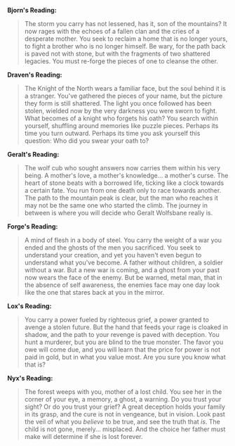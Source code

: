 **Bjorn's Reading:**
> The storm you carry has not lessened, has it, son of the mountains? It now rages with the echoes of a fallen clan and the cries of a desperate mother. You seek to reclaim a home that is no longer yours, to fight a brother who is no longer himself. Be wary, for the path back is paved not with stone, but with the fragments of two shattered legacies. You must re-forge the pieces of one to cleanse the other.

**Draven's Reading:**
> The Knight of the North wears a familiar face, but the soul behind it is a stranger. You've gathered the pieces of your name, but the picture they form is still shattered. The light you once followed has been stolen, wielded now by the very darkness you were sworn to fight. What becomes of a knight who forgets his oath? You search within yourself, shuffling around memories like puzzle pieces. Perhaps its time you turn outward. Perhaps its time you ask yourself this question: Who did you swear your oath to?

**Geralt's Reading:**
> The wolf cub who sought answers now carries them within his very being. A mother's love, a mother's knowledge... a mother's curse. The heart of stone beats with a borrowed life, ticking like a clock towards a certain fate. You run from one death only to race towards another. The path to the mountain peak is clear, but the man who reaches it may not be the same one who started the climb. The journey in between is where you will decide who Geralt Wolfsbane really is.

**Forge's Reading:**
> A mind of flesh in a body of steel. You carry the weight of a war you ended and the ghosts of the men you sacrificed. You seek to understand your creation, and yet you haven't even begun to understand what you've become. A father without children, a soldier without a war. But a new war is coming, and a ghost from your past now wears the face of the enemy. But be warned, metal man, that in the absence of self awareness, the enemies face may one day look like the one that stares back at you in the mirror.

**Lox's Reading:**
> You carry a power fueled by righteous grief, a power granted to avenge a stolen future. But the hand that feeds your rage is cloaked in shadow, and the path to your revenge is paved with deception. You hunt a murderer, but you are blind to the true monster. The favor you owe will come due, and you will learn that the price for power is not paid in gold, but in what you value most. Are you sure you know what that is?

**Nyx's Reading:**
> The forest weeps with you, mother of a lost child. You see her in the corner of your eye, a memory, a ghost, a warning. Do you trust your sight? Or do you trust your grief? A great deception holds your family in its grasp, and the cure is not in vengeance, but in vision. Look past the veil of what you *believe* to be true, and see the truth that *is*. The child is not gone, merely... misplaced. And the choice her father must make will determine if she is lost forever.
